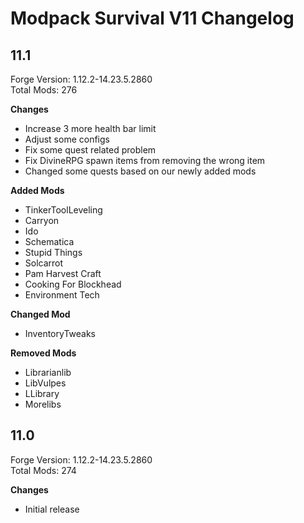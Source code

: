 # Modpack Survival V11 Changelog

## 11.1

Forge Version: 1.12.2-14.23.5.2860  
Total Mods: 276

**Changes**

- Increase 3 more health bar limit
- Adjust some configs
- Fix some quest related problem
- Fix DivineRPG spawn items from removing the wrong item
- Changed some quests based on our newly added mods

**Added Mods**

- TinkerToolLeveling
- Carryon
- Ido
- Schematica
- Stupid Things
- Solcarrot
- Pam Harvest Craft
- Cooking For Blockhead
- Environment Tech

**Changed Mod**

- InventoryTweaks

**Removed Mods**

- Librarianlib
- LibVulpes
- LLibrary
- Morelibs

## 11.0

Forge Version: 1.12.2-14.23.5.2860  
Total Mods: 274

**Changes**

- Initial release
